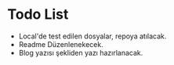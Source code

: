 # Todo List

- Local'de test edilen dosyalar, repoya atılacak.
- Readme Düzenlenekecek.
- Blog yazısı şekliden yazı hazırlanacak.

